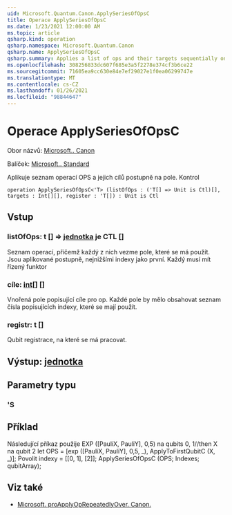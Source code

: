```yaml
---
uid: Microsoft.Quantum.Canon.ApplySeriesOfOpsC
title: Operace ApplySeriesOfOpsC
ms.date: 1/23/2021 12:00:00 AM
ms.topic: article
qsharp.kind: operation
qsharp.namespace: Microsoft.Quantum.Canon
qsharp.name: ApplySeriesOfOpsC
qsharp.summary: Applies a list of ops and their targets sequentially on an array. (Controlled)
ms.openlocfilehash: 308256833dc607f685e3a5f2278e374cf3b6ce22
ms.sourcegitcommit: 71605ea9cc630e84e7ef29027e1f0ea06299747e
ms.translationtype: MT
ms.contentlocale: cs-CZ
ms.lasthandoff: 01/26/2021
ms.locfileid: "98844647"
---
```

# <a name="applyseriesofopsc-operation"></a>Operace ApplySeriesOfOpsC

Obor názvů: [Microsoft.. Canon](xref:Microsoft.Quantum.Canon)

Balíček: [Microsoft.. Standard](https://nuget.org/packages/Microsoft.Quantum.Standard)


Aplikuje seznam operací OPS a jejich cílů postupně na pole. Kontrol

```qsharp
operation ApplySeriesOfOpsC<'T> (listOfOps : ('T[] => Unit is Ctl)[], targets : Int[][], register : 'T[]) : Unit is Ctl
```


## <a name="input"></a>Vstup

### <a name="listofops--t--unit--is-ctl"></a>listOfOps: t [] => [jednotka](xref:microsoft.quantum.lang-ref.unit)  je CTL []

Seznam operací, přičemž každý z nich vezme pole, které se má použít. Jsou aplikované postupně, nejnižšími indexy jako první.
Každý musí mít řízený funktor


### <a name="targets--int"></a>cíle: [int](xref:microsoft.quantum.lang-ref.int)[] []

Vnořená pole popisující cíle pro op. Každé pole by mělo obsahovat seznam čísla popisujících indexy, které se mají použít.


### <a name="register--t"></a>registr: t []

Qubit registrace, na které se má pracovat.



## <a name="output--unit"></a>Výstup: [jednotka](xref:microsoft.quantum.lang-ref.unit)



## <a name="type-parameters"></a>Parametry typu

### <a name="t"></a>'S



## <a name="example"></a>Příklad

Následující příkaz použije EXP ([PauliX, PauliY], 0,5) na qubits 0, 1//then X na qubit 2 let OPS = [exp ([PauliX, PauliY], 0,5, _), ApplyToFirstQubitC (X, _)]; Povolit indexy = [[0, 1], [2]]; ApplySeriesOfOpsC (OPS; Indexes; qubitArray);

## <a name="see-also"></a>Viz také

- [Microsoft. proApplyOpRepeatedlyOver. Canon.](xref:Microsoft.Quantum.Canon.ApplyOpRepeatedlyOver)
